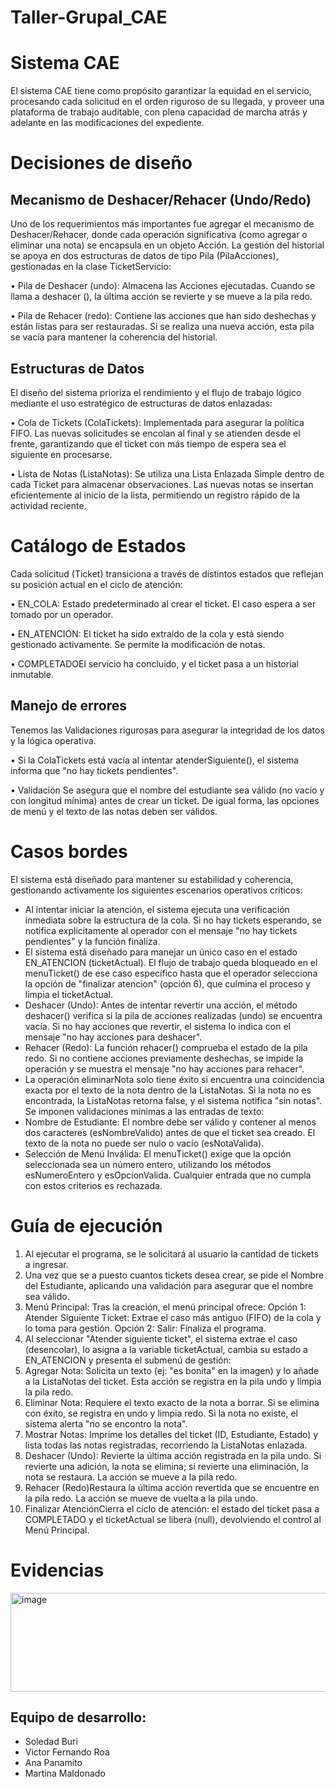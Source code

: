 # Taller-Grupal_CAE

# Sistema CAE 

El sistema CAE tiene como propósito garantizar la equidad en el servicio, procesando cada solicitud en el orden riguroso de su llegada, y proveer una plataforma de trabajo auditable, con plena capacidad de marcha atrás y adelante en las modificaciones del expediente.

# Decisiones de diseño 

## Mecanismo de Deshacer/Rehacer (Undo/Redo)

Uno de los requerimientos más importantes fue agregar el mecanismo de Deshacer/Rehacer, donde cada operación significativa (como agregar o eliminar una nota) se encapsula en un objeto Acción.
La gestión del historial se apoya en dos estructuras de datos de tipo Pila (PilaAcciones), gestionadas en la clase TicketServicio:

•	Pila de Deshacer (undo): Almacena las Acciones ejecutadas. Cuando se llama a deshacer (), la última acción se revierte y se mueve a la pila redo.

•	Pila de Rehacer (redo): Contiene las acciones que han sido deshechas y están listas para ser restauradas. Si se realiza una nueva acción, esta pila se vacía para mantener la coherencia del historial.

## Estructuras de Datos
El diseño del sistema prioriza el rendimiento y el flujo de trabajo lógico mediante el uso estratégico de estructuras de datos enlazadas:

•	Cola de Tickets (ColaTickets): Implementada para asegurar la política FIFO. Las nuevas solicitudes se encolan al final y se atienden desde el frente, garantizando que el ticket con más tiempo de espera sea el siguiente en procesarse.

•	Lista de Notas (ListaNotas): Se utiliza una Lista Enlazada Simple dentro de cada Ticket para almacenar observaciones. Las nuevas notas se insertan eficientemente al inicio de la lista, permitiendo un registro rápido de la actividad reciente.

# Catálogo de Estados 
Cada solicitud (Ticket) transiciona a través de distintos estados que reflejan su posición actual en el ciclo de atención:

•	EN_COLA: Estado predeterminado al crear el ticket. El caso espera a ser tomado por un operador.

•	EN_ATENCION: El ticket ha sido extraído de la cola y está siendo gestionado activamente. Se permite la modificación de notas.

•	COMPLETADOEl servicio ha concluido, y el ticket pasa a un historial inmutable.

## Manejo de errores 
Tenemos las Validaciones rigurosas para asegurar la integridad de los datos y la lógica operativa.

•	Si la ColaTickets está vacía al intentar atenderSiguiente(), el sistema informa que "no hay tickets pendientes".

•	Validación Se asegura que el nombre del estudiante sea válido (no vacío y con longitud mínima) antes de crear un ticket. De igual forma, las opciones de menú y el texto de las notas deben ser válidos.

# Casos bordes 

El sistema está diseñado para mantener su estabilidad y coherencia, gestionando activamente los siguientes escenarios operativos críticos:
-	Al intentar iniciar la atención, el sistema ejecuta una verificación inmediata sobre la estructura de la cola. Si no hay tickets esperando, se notifica explícitamente al operador con el mensaje "no hay tickets pendientes" y la función finaliza.
-	 El sistema está diseñado para manejar un único caso en el estado EN_ATENCION (ticketActual). El flujo de trabajo queda bloqueado en el menuTicket() de ese caso específico hasta que el operador selecciona la opción de "finalizar atencion" (opción 6), que culmina el proceso y limpia el ticketActual.
-	Deshacer (Undo): Antes de intentar revertir una acción, el método deshacer() verifica si la pila de acciones realizadas (undo) se encuentra vacía. Si no hay acciones que revertir, el sistema lo indica con el mensaje "no hay acciones para deshacer".
-	Rehacer (Redo): La función rehacer() comprueba el estado de la pila redo. Si no contiene acciones previamente deshechas, se impide la operación y se muestra el mensaje "no hay acciones para rehacer".
-	La operación eliminarNota solo tiene éxito si encuentra una coincidencia exacta por el texto de la nota dentro de la ListaNotas. Si la nota no es encontrada, la ListaNotas retorna false, y el sistema notifica "sin notas". 
Se imponen validaciones mínimas a las entradas de texto:
-	Nombre de Estudiante: El nombre debe ser válido y contener al menos dos caracteres (esNombreValido) antes de que el ticket sea creado.  El texto de la nota no puede ser nulo o vacío (esNotaValida).
-	Selección de Menú Inválida: El menuTicket() exige que la opción seleccionada sea un número entero, utilizando los métodos esNumeroEntero y esOpcionValida. Cualquier entrada que no cumpla con estos criterios es rechazada.
  
# Guía de ejecución 

1.	Al ejecutar el programa, se le solicitará al usuario la cantidad de tickets a ingresar.
2.	Una vez que se a puesto cuantos tickets desea crear, se pide el Nombre del Estudiante, aplicando una validación para asegurar que el nombre sea válido.
3.	Menú Principal: Tras la creación, el menú principal ofrece:
Opción 1: Atender Siguiente Ticket: Extrae el caso más antiguo (FIFO) de la cola y lo toma para gestión.
Opción 2: Salir: Finaliza el programa.
4.	Al seleccionar "Atender siguiente ticket", el sistema extrae el caso (desencolar), lo asigna a la variable ticketActual, cambia su estado a EN_ATENCION y presenta el submenú de gestión:
5. Agregar Nota: Solicita un texto (ej: "es bonita" en la imagen) y lo añade a la ListaNotas del ticket. Esta acción se registra en la pila undo y limpia la pila redo.
6. Eliminar Nota: Requiere el texto exacto de la nota a borrar. Si se elimina con éxito, se registra en undo y limpia redo. Si la nota no existe, el sistema alerta "no se encontro la nota".
7. Mostrar Notas: Imprime los detalles del ticket (ID, Estudiante, Estado) y lista todas las notas registradas, recorriendo la ListaNotas enlazada.
8. Deshacer (Undo): Revierte la última acción registrada en la pila undo. Si revierte una adición, la nota se elimina; si revierte una eliminación, la nota se restaura. La acción se mueve a la pila redo.
9. Rehacer (Redo)Restaura la última acción revertida que se encuentre en la pila redo. La acción se mueve de vuelta a la pila undo.
10. Finalizar AtenciónCierra el ciclo de atención: el estado del ticket pasa a COMPLETADO y el ticketActual se libera (null), devolviendo el control al Menú Principal.
# Evidencias 





  <img width="682" height="158" alt="image" src="https://github.com/user-attachments/assets/23cd4448-ac1f-44f3-9e1e-b7acca0ed897" />


 ## Equipo de desarrollo:
 - Soledad Buri
 - Victor Fernando Roa
 - Ana Panamito
 - Martina Maldonado 
    

